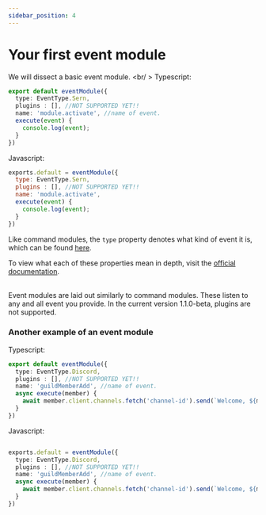 ```yaml
---
sidebar_position: 4
---
```


# Your first event module
We will dissect a basic event module. <br/ >
Typescript:
```typescript
export default eventModule({
  type: EventType.Sern,
  plugins : [], //NOT SUPPORTED YET!!
  name: 'module.activate', //name of event.
  execute(event) {
    console.log(event);  
  }
})
```
Javascript:
```javascript
exports.default = eventModule({
  type: EventType.Sern,
  plugins : [], //NOT SUPPORTED YET!!
  name: 'module.activate',
  execute(event) {
    console.log(event);  
  }
})
```
Like command modules, the `type` property denotes what kind of event it is, which
can be found [here](https://sern-handler.js.org/docs/api/enums/EventType).

To view what each of these properties mean in depth, visit the [official documentation](https://sern-handler.js.org/docs/api/enums/EventType).

<br />
Event modules are laid out similarly to command modules. These listen to any and all event you provide. 
In the current version 1.1.0-beta, plugins are not supported.

### Another example of an event module

Typescript:
```typescript
export default eventModule({
  type: EventType.Discord,
  plugins : [], //NOT SUPPORTED YET!!
  name: 'guildMemberAdd', //name of event.
  async execute(member) {
    await member.client.channels.fetch('channel-id').send(`Welcome, ${member}`); 
  }
})
```

Javascript:
```typescript

exports.default = eventModule({
  type: EventType.Discord,
  plugins : [], //NOT SUPPORTED YET!!
  name: 'guildMemberAdd', //name of event.
  async execute(member) {
    await member.client.channels.fetch('channel-id').send(`Welcome, ${member}`); 
  }
})
```